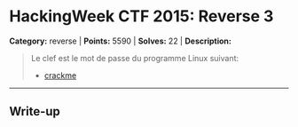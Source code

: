 # HackingWeek CTF 2015: Reverse 3

**Category:** reverse |
**Points:** 5590 |
**Solves:** 22 |
**Description:**

> Le clef est le mot de passe du programme Linux suivant:
> 
> * [crackme](http://hackingweek.fr/media/Aa0eiHuu/crackme-03)

___

## Write-up
